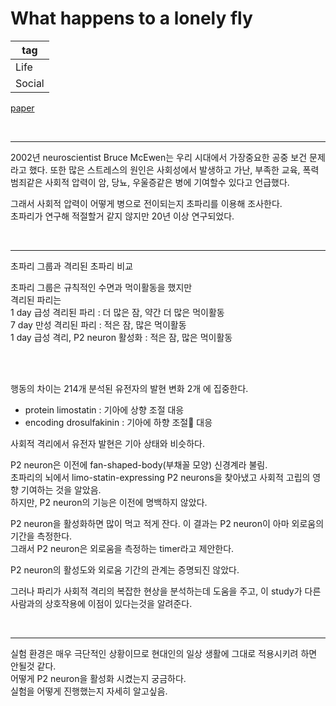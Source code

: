 # What happens to a lonely fly


|tag|
|------|
|Life|
|Social|



[paper](https://media.nature.com/original/magazine-assets/d41586-021-02194-2/d41586-021-02194-2.pdf)

<br>


*****

2002년 neuroscientist Bruce McEwen는 우리 시대에서 가장중요한 공중 보건 문제라고 했다. 또한 많은 스트레스의 원인은 사회성에서 발생하고 가난, 부족한 교육, 폭력 범죄같은 사회적 압력이 암, 당뇨, 우울증같은 병에 기여할수 있다고 언급했다.  

그래서 사회적 압력이 어떻게 병으로 전이되는지 초파리를 이용해 조사한다.  
초파리가 연구해 적절할거 같지 않지만 20년 이상 연구되었다.  

<br>

*****

초파리 그룹과 격리된 초파리 비교

초파리 그룹은 규칙적인 수면과 먹이활동을 했지만  
격리된 파리는  
1 day 급성 격리된 파리 : 더 많은 잠, 약간 더 많은 먹이활동  
7 day 만성 격리된 파리 : 적은 잠, 많은 먹이활동  
1 day 급성 격리, P2 neuron 활성화 : 적은 잠, 많은 먹이활동  

<br>
<br>

행동의 차이는 214개 분석된 유전자의 발현 변화 2개 에 집중한다. 

- protein limostatin : 기아에 상향 조절 대응
- encoding drosulfakinin : 기아에 하향 조절 대응 

사회적 격리에서 유전자 발현은 기아 상태와 비슷하다.  

P2 neuron은 이전에 fan-shaped-body(부채꼴 모양) 신경계라 불림.  
초파리의 뇌에서 limo-statin-expressing P2 neurons을 찾아냈고 사회적 고립의 영향 기여하는 것을 알았음.  
하지만, P2 neuron의 기능은 이전에 명백하지 않았다.  

P2 neuron을 활성화하면 많이 먹고 적게 잔다. 이 결과는 P2 neuron이 아마 외로움의 기간을 측정한다.  
그래서 P2 neuron은 외로움을 측정하는 timer라고 제안한다.  

P2 neuron의 활성도와 외로움 기간의 관계는 증명되진 않았다.  

그러나 파리가 사회적 격리의 복잡한 현상을 분석하는데 도움을 주고, 이 study가 다른 사람과의 상호작용에 이점이 있다는것을 알려준다.


<br>


*****


실험 환경은 매우 극단적인 상황이므로 현대인의 일상 생활에 그대로 적용시키려 하면 안될것 같다.  
어떻게 P2 neuron을 활성화 시켰는지 궁금하다.  
실험을 어떻게 진행했는지 자세히 알고싶음.  